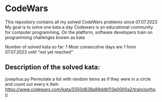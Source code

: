 # CodeWars
This repository contains all my solved CodeWars problems since 07.07.2023
My goal is to solve one kata a day 
Codewars is an educational community for computer programming. On the platform, software developers train on programming challenges known as kata

Number of solved kata so far: 1
Most consecutive days are 1 from 07.07.2023 until "not yet reached"

Description of the solved kata:
-------------------------------
josephus.py
Permutate a list with random items as if they were in a circle and count out every k item
https://www.codewars.com/kata/5550d638a99ddb113e0000a2/train/python
